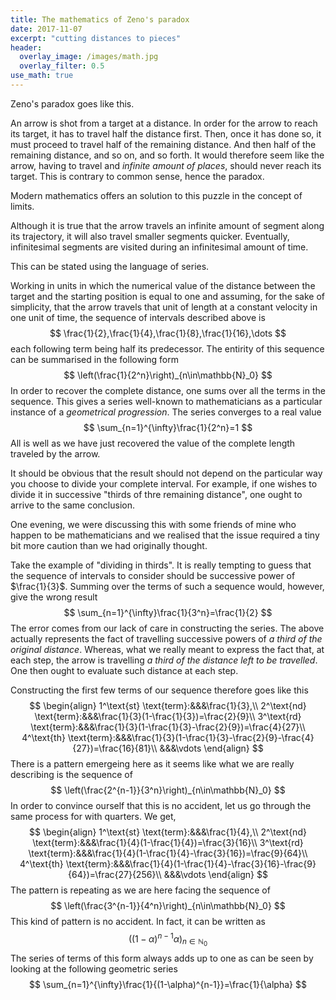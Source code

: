 ```yaml
---
title: The mathematics of Zeno's paradox
date: 2017-11-07
excerpt: "cutting distances to pieces"
header:
  overlay_image: /images/math.jpg
  overlay_filter: 0.5
use_math: true
---
```


Zeno's paradox goes like this.

An arrow is shot from a target at a distance. In order for the arrow to reach its target, it has to travel half the distance first. Then, once it has done so, it must proceed to travel half of the remaining distance. And then half of the remaining distance, and so on, and so forth. It would therefore seem like the arrow, having to travel and *infinite amount of places*, should never reach its target. This is contrary to common sense, hence the paradox.

Modern mathematics offers an solution to this puzzle in the concept of limits.

Although it is true that the arrow travels an infinite amount of segment along its trajectory, it will also travel smaller segments quicker. Eventually, infinitesimal segments are visited during an infinitesimal amount of time. 

This can be stated using the language of series.

Working in units in which the numerical value of the distance between the target and the starting position is equal to one and assuming, for the sake of simplicity, that the arrow travels that unit of length at a constant velocity in one unit of time, the sequence of intervals described above is
$$
\frac{1}{2},\frac{1}{4},\frac{1}{8},\frac{1}{16},\dots
$$
each following term being half its predecessor. The entirity of this sequence can be summarised in the following form
$$
\left(\frac{1}{2^n}\right)_{n\in\mathbb{N}_0}
$$
In order to recover the complete distance, one sums over all the terms in the sequence. This gives a series well-known to mathematicians as a particular instance of a *geometrical progression*. The series converges to a real value
$$
\sum_{n=1}^{\infty}\frac{1}{2^n}=1
$$
All is well as we have just recovered the value of the complete length traveled by the arrow.

It should be obvious that the result should not depend on the particular way you choose to divide your complete interval. For example, if one wishes to divide it in successive "thirds of thre remaining distance", one ought to arrive to the same conclusion.

One evening, we were discussing this with some friends of mine who happen to be mathematicians and we realised that the issue required a tiny bit more caution than we had originally thought.

Take the example of "dividing in thirds". It is really tempting to guess that the sequence of intervals to consider should be successive power of $\frac{1}{3}$. Summing over the terms of such a sequence would, however, give the wrong result
$$
\sum_{n=1}^{\infty}\frac{1}{3^n}=\frac{1}{2}
$$
The error comes from our lack of care in constructing the series. The above actually represents the fact of travelling successive powers of *a third of the original distance*. Whereas, what we really meant to express the fact that, at each step, the arrow is travelling *a third of the distance left to be travelled*. One then ought to evaluate such distance at each step.

Constructing the first few terms of our sequence therefore goes like this
$$
\begin{align}
1^\text{st} \text{term}:&&&\frac{1}{3},\\
2^\text{nd} \text{term}:&&&\frac{1}{3}(1-\frac{1}{3})=\frac{2}{9}\\
3^\text{rd} \text{term}:&&&\frac{1}{3}(1-\frac{1}{3}-\frac{2}{9})=\frac{4}{27}\\
4^\text{th} \text{term}:&&&\frac{1}{3}(1-\frac{1}{3}-\frac{2}{9}-\frac{4}{27})=\frac{16}{81}\\
&&&\vdots
\end{align}
$$
There is a pattern emergeing here as it seems like what we are really describing is the sequence of
$$
\left(\frac{2^{n-1}}{3^n}\right)_{n\in\mathbb{N}_0}
$$
In order to convince ourself that this is no accident, let us go through the same process for with quarters. We get,
$$
\begin{align}
1^\text{st} \text{term}:&&&\frac{1}{4},\\
2^\text{nd} \text{term}:&&&\frac{1}{4}(1-\frac{1}{4})=\frac{3}{16}\\
3^\text{rd} \text{term}:&&&\frac{1}{4}(1-\frac{1}{4}-\frac{3}{16})=\frac{9}{64}\\
4^\text{th} \text{term}:&&&\frac{1}{4}(1-\frac{1}{4}-\frac{3}{16}-\frac{9}{64})=\frac{27}{256}\\
&&&\vdots
\end{align}
$$
The pattern is repeating as we are here facing the sequence of
$$
\left(\frac{3^{n-1}}{4^n}\right)_{n\in\mathbb{N}_0}
$$
This kind of pattern is no accident. In fact, it can be written as
$$
\left((1-\alpha)^{n-1}\alpha\right)_{n\in\mathbb{N}_0}
$$
The series of terms of this form always adds up to one as can be seen by looking at the following geometric series
$$
\sum_{n=1}^{\infty}\frac{1}{(1-\alpha)^{n-1}}=\frac{1}{\alpha}
$$
